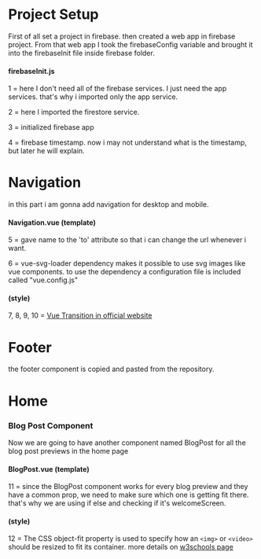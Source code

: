 # Project Setup
First of all set a project in firebase. then created a web app in firebase project. From that web app I took the firebaseConfig variable and brought it into the firebaseInit file inside firebase folder.

#### firebaseInit.js
1 = here I don't need all of the firebase services. I just need the app services. that's why i imported only the app service.

2 = here I imported the firestore service.

3 = initialized firebase app

4 = firebase timestamp. now i may not understand what is the timestamp, but later he will explain.

# Navigation
in this part i am gonna add navigation for desktop and mobile.

#### Navigation.vue (template)
5 = gave name to the 'to' attribute so that i can change the url whenever i want.

6 = vue-svg-loader dependency makes it possible to use svg images like vue components. to use the dependency a configuration file is included called "vue.config.js"

#### (style)
7, 8, 9, 10 = [Vue Transition in official website](https://vuejs.org/v2/guide/transitions.html#Transition-Classes)

# Footer
the footer component is copied and pasted from the repository.

# Home
### Blog Post Component
Now we are going to have another component named BlogPost for all the blog post previews in the home page

#### BlogPost.vue (template)
11 = since the BlogPost component works for every blog preview and they have a common prop, we need to make sure which one is getting fit there. that's why we are using if else and checking if it's welcomeScreen.

#### (style)
12 = The CSS object-fit property is used to specify how an `<img>` or `<video>` should be resized to fit its container. more details on [w3schools page](https://www.w3schools.com/csS/css3_object-fit.asp)